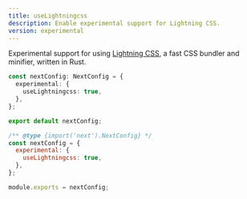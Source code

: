 ```yaml
---
title: useLightningcss
description: Enable experimental support for Lightning CSS.
version: experimental
---
```


Experimental support for using [Lightning CSS](https://lightningcss.dev), a fast CSS bundler and minifier, written in Rust.

```ts filename="next.config.ts" switcher
const nextConfig: NextConfig = {
  experimental: {
    useLightningcss: true,
  },
};

export default nextConfig;
```

```js filename="next.config.js" switcher
/** @type {import('next').NextConfig} */
const nextConfig = {
  experimental: {
    useLightningcss: true,
  },
};

module.exports = nextConfig;
```
